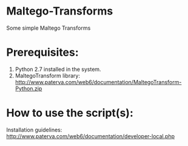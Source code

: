 Maltego-Transforms
==================

Some simple Maltego Transforms


Prerequisites:
==============

1. Python 2.7 installed in the system.
2. MaltegoTransform library: http://www.paterva.com/web6/documentation/MaltegoTransform-Python.zip

   
How to use the script(s):
======================

Installation guidelines: http://www.paterva.com/web6/documentation/developer-local.php
